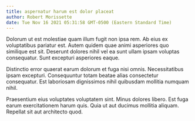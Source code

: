 ```yaml
---
title: aspernatur harum est dolor placeat
author: Robert Morissette
date: Tue Nov 16 2021 05:31:58 GMT-0500 (Eastern Standard Time)
---
```

Dolorum ut est molestiae quam illum fugit non ipsa rem. Ab eius ex voluptatibus pariatur est. Autem quidem quae animi asperiores quo similique est sit. Deserunt dolores nihil vel ea sunt ullam ipsam voluptas consequatur. Sunt excepturi asperiores eaque.

 Distinctio error quaerat earum dolorum et fuga nisi omnis. Necessitatibus ipsam excepturi. Consequuntur totam beatae alias consectetur consequatur. Est laboriosam dignissimos nihil quibusdam mollitia numquam nihil.

 Praesentium eius voluptates voluptatem sint. Minus dolores libero. Est fuga earum exercitationem harum quis. Quia ut aut ducimus mollitia aliquam. Repellat sit aut architecto quod.